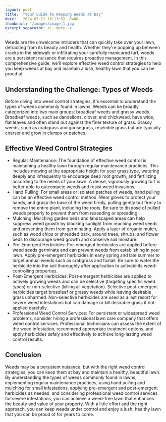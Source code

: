 ```yaml
---
layout: post
title:  "Your Guide to Keeping Weeds at Bay"
date:   2024-05-21 16:13:02 -0400
thumbnail: '/images/image_1.jpg'
excerpt_separator: <!--more-->
---
```

Weeds are the unwelcome intruders that can quickly take over your lawn, detracting from its beauty and health. <!--more-->Whether they're popping up between cracks in the sidewalk or infiltrating your carefully manicured turf, weeds are a persistent nuisance that requires proactive management. In this comprehensive guide, we'll explore effective weed control strategies to help you keep weeds at bay and maintain a lush, healthy lawn that you can be proud of.

## Understanding the Challenge: Types of Weeds
Before diving into weed control strategies, it's essential to understand the types of weeds commonly found in lawns. Weeds can be broadly categorized into two main groups: broadleaf weeds and grassy weeds. Broadleaf weeds, such as dandelions, clover, and chickweed, have wide, flat leaves and often stand out against the finer texture of grass. Grassy weeds, such as crabgrass and goosegrass, resemble grass but are typically coarser and grow in clumps or patches.

## Effective Weed Control Strategies
* Regular Maintenance: The foundation of effective weed control is maintaining a healthy lawn through regular maintenance practices. This includes mowing at the appropriate height for your grass type, watering deeply and infrequently to encourage deep root growth, and fertilizing according to the needs of your lawn. A dense, vigorously growing turf is better able to outcompete weeds and resist weed invasions.
* Hand Pulling: For small areas or isolated patches of weeds, hand pulling can be an effective weed control method. Wear gloves to protect your hands, and grasp the base of the weed firmly, pulling gently but firmly to remove the entire plant, including the roots. Be sure to dispose of pulled weeds properly to prevent them from reseeding or spreading.
* Mulching: Mulching garden beds and landscaped areas can help suppress weed growth by blocking sunlight from reaching weed seeds and preventing them from germinating. Apply a layer of organic mulch, such as wood chips or shredded bark, around trees, shrubs, and flower beds to discourage weed growth and conserve soil moisture.
* Pre-Emergent Herbicides: Pre-emergent herbicides are applied before weed seeds germinate and can prevent weeds from establishing in your lawn. Apply pre-emergent herbicides in early spring and late summer to target annual weeds such as crabgrass and foxtail. Be sure to water the herbicide into the soil thoroughly after application to activate its weed-controlling properties.
* Post-Emergent Herbicides: Post-emergent herbicides are applied to actively growing weeds and can be selective (targeting specific weed types) or non-selective (killing all vegetation). Selective post-emergent herbicides target broadleaf or grassy weeds while leaving desirable grass unharmed. Non-selective herbicides are used as a last resort for severe weed infestations but can damage or kill desirable grass if not applied carefully.
* Professional Weed Control Services: For persistent or widespread weed problems, consider hiring a professional lawn care company that offers weed control services. Professional technicians can assess the extent of the weed infestation, recommend appropriate treatment options, and apply herbicides safely and effectively to achieve long-lasting weed control results.

## Conclusion
Weeds may be a persistent nuisance, but with the right weed control strategies, you can keep them at bay and maintain a healthy, beautiful lawn. By understanding the types of weeds commonly found in lawns, implementing regular maintenance practices, using hand pulling and mulching for small infestations, applying pre-emergent and post-emergent herbicides as needed, and considering professional weed control services for severe infestations, you can achieve a weed-free lawn that enhances the beauty and value of your property. With a little effort and the right approach, you can keep weeds under control and enjoy a lush, healthy lawn that you can be proud of for years to come.
